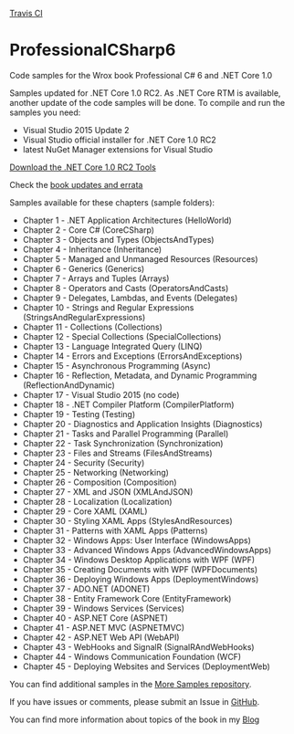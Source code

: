 [Travis CI](https://travis-ci.org/arnojin/ProfessionalCSharp6.svg?branch=master)

# ProfessionalCSharp6

Code samples for the Wrox book Professional C# 6 and .NET Core 1.0

Samples updated for .NET Core 1.0 RC2. As .NET Core RTM is available, another update of the code samples will be done. To compile and run the samples you need:

* Visual Studio 2015 Update 2
* Visual Studio official installer for .NET Core 1.0 RC2
* latest NuGet Manager extensions for Visual Studio

[Download the .NET Core 1.0 RC2 Tools](http://www.microsoft.com/net/core#windows "RC2 Tools")

Check the [book updates and errata](https://github.com/ProfessionalCSharp/ProfessionalCSharp6/blob/master/BookUpdates.md "Book Updates")

Samples available for these chapters (sample folders):

* Chapter 1 - .NET Application Architectures (HelloWorld)
* Chapter 2 - Core C# (CoreCSharp)
* Chapter 3 - Objects and Types (ObjectsAndTypes)
* Chapter 4 - Inheritance (Inheritance)
* Chapter 5 - Managed and Unmanaged Resources (Resources)
* Chapter 6 - Generics (Generics)
* Chapter 7 - Arrays and Tuples (Arrays)
* Chapter 8 - Operators and Casts (OperatorsAndCasts)
* Chapter 9 - Delegates, Lambdas, and Events (Delegates)
* Chapter 10 - Strings and Regular Expressions (StringsAndRegularExpressions)
* Chapter 11 - Collections (Collections)
* Chapter 12 - Special Collections (SpecialCollections)
* Chapter 13 - Language Integrated Query (LINQ)
* Chapter 14 - Errors and Exceptions (ErrorsAndExceptions)
* Chapter 15 - Asynchronous Programming (Async)
* Chapter 16 - Reflection, Metadata, and Dynamic Programming (ReflectionAndDynamic)
* Chapter 17 - Visual Studio 2015 (no code)
* Chapter 18 - .NET Compiler Platform (CompilerPlatform)
* Chapter 19 - Testing (Testing)
* Chapter 20 - Diagnostics and Application Insights (Diagnostics)
* Chapter 21 - Tasks and Parallel Programming (Parallel)
* Chapter 22 - Task Synchronization (Synchronization)
* Chapter 23 - Files and Streams (FilesAndStreams)
* Chapter 24 - Security (Security)
* Chapter 25 - Networking (Networking)
* Chapter 26 - Composition (Composition)
* Chapter 27 - XML and JSON (XMLAndJSON)
* Chapter 28 - Localization (Localization)
* Chapter 29 - Core XAML (XAML)
* Chapter 30 - Styling XAML Apps (StylesAndResources)
* Chapter 31 - Patterns with XAML Apps (Patterns) 
* Chapter 32 - Windows Apps: User Interface (WindowsApps)
* Chapter 33 - Advanced Windows Apps (AdvancedWindowsApps)
* Chapter 34 - Windows Desktop Applications with WPF (WPF)
* Chapter 35 - Creating Documents with WPF (WPFDocuments)
* Chapter 36 - Deploying Windows Apps (DeploymentWindows)
* Chapter 37 - ADO.NET (ADONET)
* Chapter 38 - Entity Framework Core (EntityFramework)
* Chapter 39 - Windows Services (Services)
* Chapter 40 - ASP.NET Core (ASPNET)
* Chapter 41 - ASP.NET MVC (ASPNETMVC)
* Chapter 42 - ASP.NET Web API (WebAPI)
* Chapter 43 - WebHooks and SignalR (SignalRAndWebHooks)
* Chapter 44 - Windows Communication Foundation (WCF)
* Chapter 45 - Deploying Websites and Services (DeploymentWeb)

You can find additional samples in the [More Samples repository](https://github.com/ProfessionalCSharp/MoreSamples).

If you have issues or comments, please submit an Issue in [GitHub](https://github.com/ProfessionalCSharp/ProfessionalCSharp6).

You can find more information about topics of the book in my [Blog](https://csharp.christiannagel.com "Professional C#")
